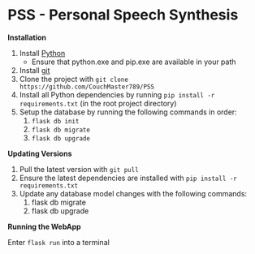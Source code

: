 # PSS - Personal Speech Synthesis

**Installation**

1) Install [Python](https://www.python.org/downloads/)
    - Ensure that python.exe and pip.exe are available in your path
2) Install [git](https://git-scm.com/download/win)
3) Clone the project with `git clone https://github.com/CouchMaster789/PSS`
4) Install all Python dependencies by running `pip install -r requirements.txt` (in the root project directory)
5) Setup the database by running the following commands in order:
    1) `flask db init`
    2) `flask db migrate`
    3) `flask db upgrade`

**Updating Versions**

1) Pull the latest version with `git pull`
2) Ensure the latest dependencies are installed with `pip install -r requirements.txt`
3) Update any database model changes with the following commands:
    1) flask db migrate
    2) flask db upgrade
   
**Running the WebApp**

Enter `flask run` into a terminal